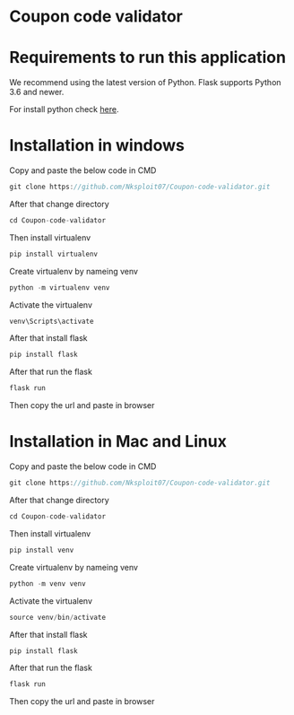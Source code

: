 # Coupon code validator 
 

# Requirements to run this application

We recommend using the latest version of Python. Flask supports Python 3.6 and newer.

For install python check [here](https://www.python.org/).


# Installation in windows

Copy and paste the below code in CMD
```javascript
git clone https://github.com/Nksploit07/Coupon-code-validator.git
```
After that change directory 
```javascript
cd Coupon-code-validator
```
Then install virtualenv
```javascript
pip install virtualenv
```
Create virtualenv by nameing venv
```javascript
python -m virtualenv venv
```
Activate the virtualenv 
```javascript
venv\Scripts\activate
```
After that install flask 
```javascript
pip install flask
```
After that run the flask  
```javascript
flask run
```

Then copy the url and paste in browser 

# Installation in Mac and Linux

Copy and paste the below code in CMD
```javascript
git clone https://github.com/Nksploit07/Coupon-code-validator.git
```
After that change directory
```javascript
cd Coupon-code-validator
```
Then install virtualenv
```javascript
pip install venv
```
Create virtualenv by nameing venv
```javascript
python -m venv venv
```
Activate the virtualenv
```javascript
source venv/bin/activate
```
After that install flask
```javascript
pip install flask
```
After that run the flask
```javascript
flask run
```
Then copy the url and paste in browser

